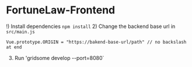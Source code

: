 # FortuneLaw-Frontend

!) Install dependencies `npm install`
2) Change the backend base url in `src/main.js`
   ```
   Vue.prototype.ORIGIN = "https://bakend-base-url/path" // no backslash at end
   ````
3) Run 'gridsome develop --port=8080`
